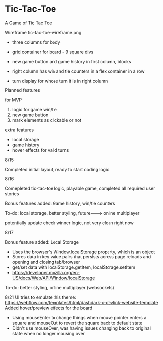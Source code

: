 # Tic-Tac-Toe
A Game of Tic Tac Toe

Wireframe
tic-tac-toe-wireframe.png

* three columns for body

* grid container for board - 9 square divs

* new game button and game history in first column, blocks

* right column has win and tie counters in a flex container in a row

* turn display for whose turn it is in right column

Planned features

for MVP
1. logic for game win/tie
2. new game button
3. mark elements as clickable or not

extra features
    
* local storage
* game history
* hover effects for valid turns

8/15

Completed initial layout, ready to start coding logic

8/16

Comepleted tic-tac-toe logic, playable game, completed all required user stories

Bonus features added: Game history, win/tie counters

To-do: local storage, better styling, future---> online multiplayer
   
potentially update check winner logic, not very clean right now

8/17

Bonus feature added: Local Storage
* Uses the browser's Window.localStorage property, which is an object
* Stores data in key value pairs that persists across page reloads and opening and closing tab/browser
* get/set data with localStorage.getItem, localStorage.setItem
* https://developer.mozilla.org/en-US/docs/Web/API/Window/localStorage

To-do: better styling, online multiplayer (websockets)

8/21
UI tries to emulate this theme: https://webflow.com/templates/html/dashdark-x-devlink-website-template
Added hover/preview effects for the board
* Using mouseEnter to change things when mouse pointer enters a square and mouseOut to revert the square back to default state
* Didn't use mouseOver, was having issues changing back to original state when no longer mousing over